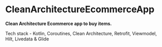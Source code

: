 # CleanArchitectureEcommerceApp
**Clean Architecture Ecommerce app to buy items.**

Tech stack - Kotlin, Coroutines, Clean Architecture, Retrofit, Viewmodel, Hilt, Livedata & Glide
